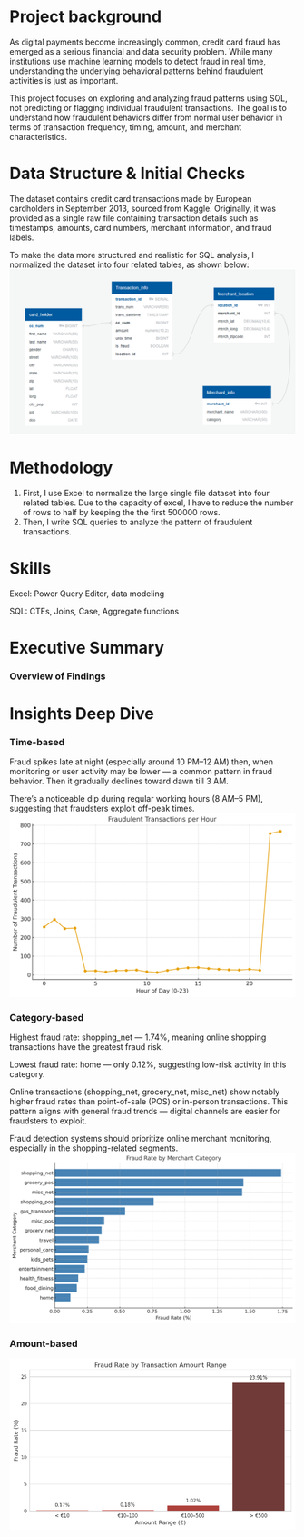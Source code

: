 # Project background
As digital payments become increasingly common, credit card fraud has emerged as a serious financial and data security problem.
While many institutions use machine learning models to detect fraud in real time, understanding the underlying behavioral patterns behind fraudulent activities is just as important.

This project focuses on exploring and analyzing fraud patterns using SQL, not predicting or flagging individual fraudulent transactions.
The goal is to understand how fraudulent behaviors differ from normal user behavior in terms of transaction frequency, timing, amount, and merchant characteristics.
# Data Structure & Initial Checks
The dataset contains credit card transactions made by European cardholders in September 2013, sourced from Kaggle. 
Originally, it was provided as a single raw file containing transaction details such as timestamps, amounts, card numbers, merchant information, and fraud labels.

To make the data more structured and realistic for SQL analysis, I normalized the dataset into four related tables, as shown below:
![link](Images/ERD.png)
# Methodology 
1. First, I use Excel to normalize the large single file dataset into four related tables. Due to the capacity of excel, I have to reduce the number of rows to half by keeping the the first 500000 rows.
2. Then, I write SQL queries to analyze the pattern of fraudulent transactions.
# Skills
Excel: Power Query Editor, data modeling

SQL: CTEs, Joins, Case, Aggregate functions
# Executive Summary
### Overview of Findings

# Insights Deep Dive
### Time-based
Fraud spikes late at night (especially around 10 PM–12 AM) then, when monitoring or user activity may be lower — a common pattern in fraud behavior. Then it gradually declines toward dawn till 3 AM.

There’s a noticeable dip during regular working hours (8 AM–5 PM), suggesting that fraudsters exploit off-peak times.
![link](Images/Fraudulent_Transactions_per_Hour.png)

### Category-based
Highest fraud rate: shopping_net — 1.74%, meaning online shopping transactions have the greatest fraud risk.

Lowest fraud rate: home — only 0.12%, suggesting low-risk activity in this category.

Online transactions (shopping_net, grocery_net, misc_net) show notably higher fraud rates than point-of-sale (POS) or in-person transactions.
This pattern aligns with general fraud trends — digital channels are easier for fraudsters to exploit.

Fraud detection systems should prioritize online merchant monitoring, especially in the shopping-related segments.
![link](Images/Fraud_Rate_by_Category.png)

### Amount-based

![link](Images/Amount.png)

